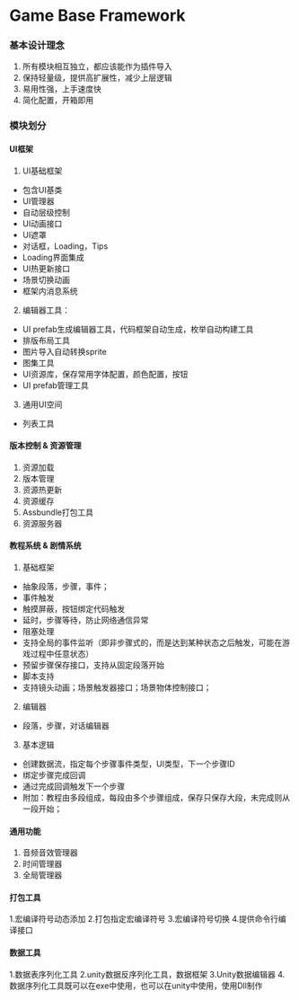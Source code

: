 Game Base Framework
===

### 基本设计理念
1. 所有模块相互独立，都应该能作为插件导入
2. 保持轻量级，提供高扩展性，减少上层逻辑
3. 易用性强，上手速度快
4. 简化配置，开箱即用

###  模块划分

#### UI框架
1. UI基础框架
- 包含UI基类
- UI管理器
- 自动层级控制
- UI动画接口
- UI遮罩
- 对话框，Loading，Tips
- Loading界面集成
- UI热更新接口
- 场景切换动画
- 框架内消息系统
2. 编辑器工具：
- UI prefab生成编辑器工具，代码框架自动生成，枚举自动构建工具
- 排版布局工具
- 图片导入自动转换sprite
- 图集工具
- UI资源库，保存常用字体配置，颜色配置，按钮
- UI prefab管理工具
3. 通用UI空间
- 列表工具

#### 版本控制 & 资源管理
1. 资源加载
2. 版本管理
3. 资源热更新
4. 资源缓存
5. Assbundle打包工具
6. 资源服务器

#### 教程系统 & 剧情系统
1. 基础框架
 - 抽象段落，步骤，事件；
 - 事件触发
 - 触摸屏蔽，按钮绑定代码触发
 - 延时，步骤等待，防止网络通信异常
 - 阻塞处理
 - 支持全局的事件监听（即非步骤式的，而是达到某种状态之后触发，可能在游戏过程中任意状态）
 - 预留步骤保存接口，支持从固定段落开始
 - 脚本支持
 - 支持镜头动画；场景触发器接口；场景物体控制接口；
2. 编辑器
 - 段落，步骤，对话编辑器
3. 基本逻辑
- 创建数据流，指定每个步骤事件类型，UI类型，下一个步骤ID
- 绑定步骤完成回调
- 通过完成回调触发下一个步骤
- 附加：教程由多段组成，每段由多个步骤组成，保存只保存大段，未完成则从一段开始；

#### 通用功能
1. 音频音效管理器
2. 时间管理器
3. 全局管理器

#### 打包工具
1.宏编译符号动态添加
2.打包指定宏编译符号
3.宏编译符号切换
4.提供命令行编译接口

#### 数据工具
1.数据表序列化工具
2.unity数据反序列化工具，数据框架
3.Unity数据编辑器
4.数据序列化工具既可以在exe中使用，也可以在unity中使用，使用Dll制作


